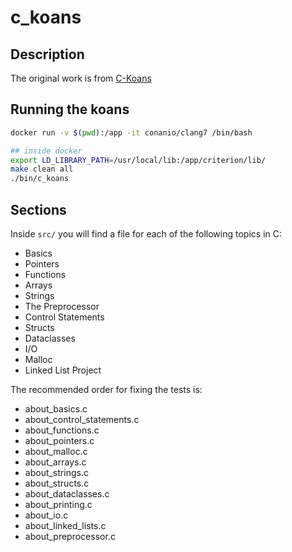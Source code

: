 # c_koans

## Description

The original work is from [C-Koans](https://github.com/c-koans/c_koans)

## Running the koans

```bash
docker run -v $(pwd):/app -it conanio/clang7 /bin/bash

## inside docker
export LD_LIBRARY_PATH=/usr/local/lib:/app/criterion/lib/
make clean all
./bin/c_koans
```


## Sections

Inside `src/` you will find a file for each of the following topics in C:

- Basics
- Pointers
- Functions
- Arrays
- Strings
- The Preprocessor
- Control Statements
- Structs
- Dataclasses
- I/O
- Malloc
- Linked List Project

The recommended order for fixing the tests is:
- about_basics.c
- about_control_statements.c
- about_functions.c
- about_pointers.c
- about_malloc.c
- about_arrays.c
- about_strings.c
- about_structs.c
- about_dataclasses.c
- about_printing.c
- about_io.c
- about_linked_lists.c
- about_preprocessor.c
